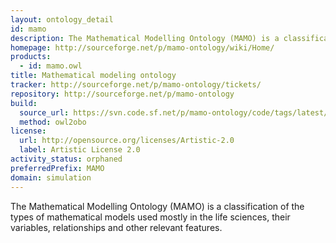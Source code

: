 ```yaml
---
layout: ontology_detail
id: mamo
description: The Mathematical Modelling Ontology (MAMO) is a classification of the types of mathematical models used mostly in the life sciences, their variables, relationships and other relevant features.
homepage: http://sourceforge.net/p/mamo-ontology/wiki/Home/
products:
  - id: mamo.owl
title: Mathematical modeling ontology
tracker: http://sourceforge.net/p/mamo-ontology/tickets/
repository: http://sourceforge.net/p/mamo-ontology
build:
  source_url: https://svn.code.sf.net/p/mamo-ontology/code/tags/latest/mamo-xml.owl
  method: owl2obo
license:
  url: http://opensource.org/licenses/Artistic-2.0
  label: Artistic License 2.0
activity_status: orphaned
preferredPrefix: MAMO
domain: simulation
---
```


The Mathematical Modelling Ontology (MAMO) is a classification of the types of mathematical models used mostly in the life sciences, their variables, relationships and other relevant features.
